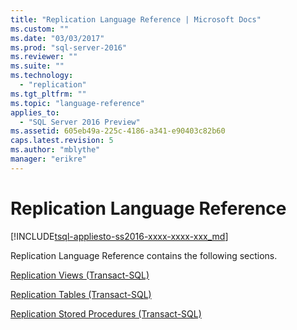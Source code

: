 ```yaml
---
title: "Replication Language Reference | Microsoft Docs"
ms.custom: ""
ms.date: "03/03/2017"
ms.prod: "sql-server-2016"
ms.reviewer: ""
ms.suite: ""
ms.technology: 
  - "replication"
ms.tgt_pltfrm: ""
ms.topic: "language-reference"
applies_to: 
  - "SQL Server 2016 Preview"
ms.assetid: 605eb49a-225c-4186-a341-e90403c82b60
caps.latest.revision: 5
ms.author: "mblythe"
manager: "erikre"
---
```

# Replication Language Reference
[!INCLUDE[tsql-appliesto-ss2016-xxxx-xxxx-xxx_md](../../database-engine/includes/tsql-appliesto-ss2016-xxxx-xxxx-xxx-md.md)]

  Replication Language Reference contains the following sections.  
  
 [Replication Views &#40;Transact-SQL&#41;](../../relational-databases/reference/system-views/replication-views-transact-sql.md)  
  
 [Replication Tables &#40;Transact-SQL&#41;](../../relational-databases/reference/system-tables/replication-tables-transact-sql.md)  
  
 [Replication Stored Procedures &#40;Transact-SQL&#41;](../../relational-databases/reference/system-stored-procedures/replication-stored-procedures-transact-sql.md)  
  
  